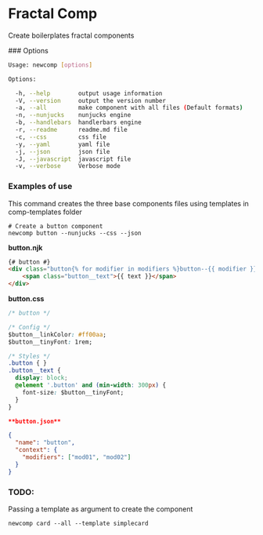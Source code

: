 # Fractal Comp

Create boilerplates fractal components

### Options

```bash
Usage: newcomp [options]

Options:

  -h, --help        output usage information
  -V, --version     output the version number
  -a, --all         make component with all files (Default formats)
  -n, --nunjucks    nunjucks engine
  -b, --handlebars  handlerbars engine
  -r, --readme      readme.md file
  -c, --css         css file
  -y, --yaml        yaml file
  -j, --json        json file
  -J, --javascript  javascript file
  -v, --verbose     Verbose mode
`````

### Examples of use

This command creates the three base components files using templates in comp-templates folder
  
    # Create a button component
    newcomp button --nunjucks --css --json

**button.njk**
```html
{# button #}
<div class="button{% for modifier in modifiers %}button--{{ modifier }}{% endfor %}">
    <span class="button__text">{{ text }}</span>
</div>
```
    
**button.css**
```css
/* button */

/* Config */
$button__linkColor: #ff00aa;
$button__tinyFont: 1rem;

/* Styles */
.button { }
.button__text {
  display: block;
  @element '.button' and (min-width: 300px) {
    font-size: $button__tinyFont;
  }
}
```

```json
**button.json**

{
  "name": "button",
  "context": {
    "modifiers": ["mod01", "mod02"]
  }
}
````

### TODO:

Passing a template as argument to create the component

    newcomp card --all --template simplecard

